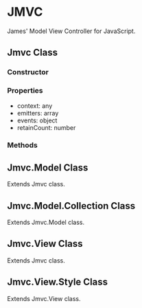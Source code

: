 # JMVC

James' Model View Controller for JavaScript.

## Jmvc Class

### Constructor

### Properties

- context: any
- emitters: array
- events: object
- retainCount: number

### Methods

## Jmvc.Model Class

Extends Jmvc class.

## Jmvc.Model.Collection Class

Extends Jmvc.Model class.

## Jmvc.View Class

Extends Jmvc class.

## Jmvc.View.Style Class

Extends Jmvc.View class.
